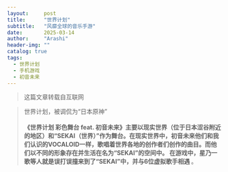 ```yaml
---
layout:     post
title:      "世界计划"
subtitle:   "风靡全球的音乐手游"
date:       2025-03-14 
author:     "Arashi"
header-img: ""
catalog: true
tags:
  - 世界计划
  - 手机游戏	
  - 初音未来
---
```


> 这篇文章转载自互联网

<div>
    <blockquote>世界计划，被调侃为“日本原神”
    <br>
    <br><b>《世界计划 彩色舞台 feat. 初音未来》主要以现实世界（位于日本涩谷附近的地区）和“SEKAI（世界）”作为舞台。在现实世界中，初音未来他们和我们认识的VOCALOID一样，歌唱着世界各地的创作者们创作的曲目。而他们以不同的形象存在并生活在名为“SEKAI”的空间中。
在游戏中，星乃一歌等人就是误打误撞来到了“SEKAI”中，并与6位虚拟歌手相遇
</b>。



